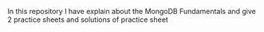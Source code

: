 In this repository I have explain about the MongoDB Fundamentals and give 2 practice sheets and solutions of practice sheet
